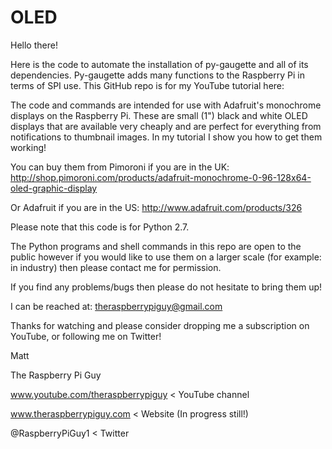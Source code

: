 OLED
====

Hello there!

Here is the code to automate the installation of py-gaugette and all of its dependencies. Py-gaugette adds many functions to the Raspberry Pi in terms of SPI use. This GitHub repo is for my YouTube tutorial here:

The code and commands are intended for use with Adafruit's monochrome displays on the Raspberry Pi. These are small (1") black and white OLED displays that are available very cheaply and are perfect for everything from notifications to thumbnail images. In my tutorial I show you how to get them working!

You can buy them from Pimoroni if you are in the UK: http://shop.pimoroni.com/products/adafruit-monochrome-0-96-128x64-oled-graphic-display

Or Adafruit if you are in the US: http://www.adafruit.com/products/326

Please note that this code is for Python 2.7. 

The Python programs and shell commands in this repo are open to the public however if you would like to use them on a larger scale (for example: in industry) then please contact me for permission.

If you find any problems/bugs then please do not hesitate to bring them up!

I can be reached at: theraspberrypiguy@gmail.com

Thanks for watching and please consider dropping me a subscription on YouTube, or following me on Twitter!

Matt

The Raspberry Pi Guy

www.youtube.com/theraspberrypiguy   < YouTube channel

www.theraspberrypiguy.com           < Website (In progress still!)

@RaspberryPiGuy1                    < Twitter
